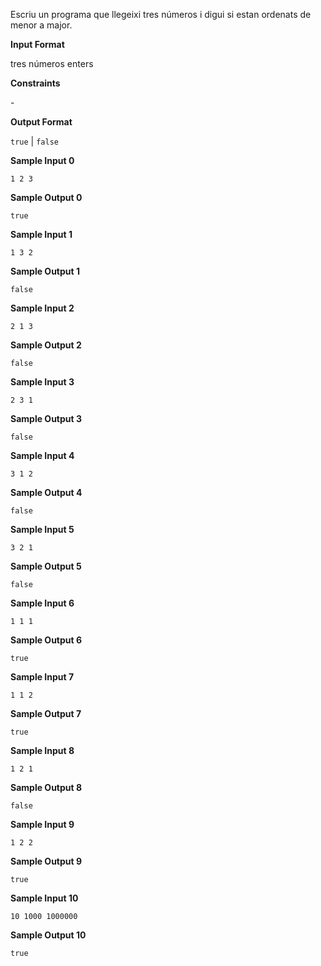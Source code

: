 Escriu un programa que llegeixi tres números i digui si estan ordenats
de menor a major.

**Input Format**

tres números enters

**Constraints**

\-

**Output Format**

`true` | `false`

**Sample Input 0**

    1 2 3

**Sample Output 0**

    true

**Sample Input 1**

    1 3 2

**Sample Output 1**

    false

**Sample Input 2**

    2 1 3

**Sample Output 2**

    false

**Sample Input 3**

    2 3 1

**Sample Output 3**

    false

**Sample Input 4**

    3 1 2

**Sample Output 4**

    false

**Sample Input 5**

    3 2 1

**Sample Output 5**

    false

**Sample Input 6**

    1 1 1

**Sample Output 6**

    true

**Sample Input 7**

    1 1 2

**Sample Output 7**

    true

**Sample Input 8**

    1 2 1

**Sample Output 8**

    false

**Sample Input 9**

    1 2 2

**Sample Output 9**

    true

**Sample Input 10**

    10 1000 1000000

**Sample Output 10**

    true
